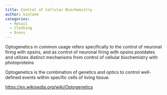 ```yaml
---
title: Control of Cellular Biochemistry
author: kinlane
categories:
  - Retail
  - Clothing
  - Dress
---
```

Optogenetics in common usage refers specifically to the control of neuronal firing with opsins, and as control of neuronal firing with opsins postdates and utilizes distinct mechanisms from control of cellular biochemistry with photoproteins

Optogenetics is the combination of genetics and optics to control well-defined events within specific cells of living tissue. 

https://en.wikipedia.org/wiki/Optogenetics